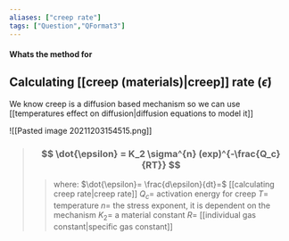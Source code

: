 ```yaml
---
aliases: ["creep rate"]
tags: ["Question","QFormat3"]
---
```


#### Whats the method for
## Calculating [[creep (materials)|creep]] rate ($\dot{\epsilon}$)
We know creep is a diffusion based mechanism so we can use [[temperatures effect on diffusion|diffusion equations to model it]]

![[Pasted image 20211203154515.png]]

> ### $$ \dot{\epsilon} = K_2 \sigma^{n} (exp)^{-\frac{Q_c}{RT}} $$ 
>> where:
>> $\dot{\epsilon}= \frac{d\epsilon}{dt}=$ [[calculating creep rate|creep rate]] 
>> $Q_c=$ activation energy for creep
>> $T=$ temperature
>> $n=$ the stress exponent, it is dependent on the mechanism
>> $K_2=$ a material constant
>> $R=$ [[individual gas constant|specific gas constant]]